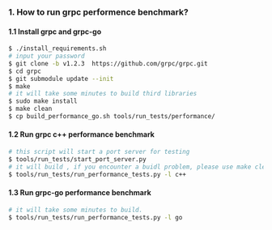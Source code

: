 ### 1. How to run grpc performence benchmark?


#### 1.1 Install grpc and grpc-go
``` sh
$ ./install_requirements.sh
# input your password
$ git clone -b v1.2.3  https://github.com/grpc/grpc.git
$ cd grpc
$ git submodule update --init
$ make
# it will take some minutes to build third libraries
$ sudo make install
$ make clean
$ cp build_performance_go.sh tools/run_tests/performance/
```

#### 1.2 Run grpc c++ performance benchmark
```sh
# this script will start a port server for testing
$ tools/run_tests/start_port_server.py
# it will build , if you encounter a buidl problem, please use make clean in grpc root
$ tools/run_tests/run_performance_tests.py -l c++
```

#### 1.3 Run grpc-go performance benchmark
```sh
# it will take some minutes to build.
$ tools/run_tests/run_performance_tests.py -l go
```

